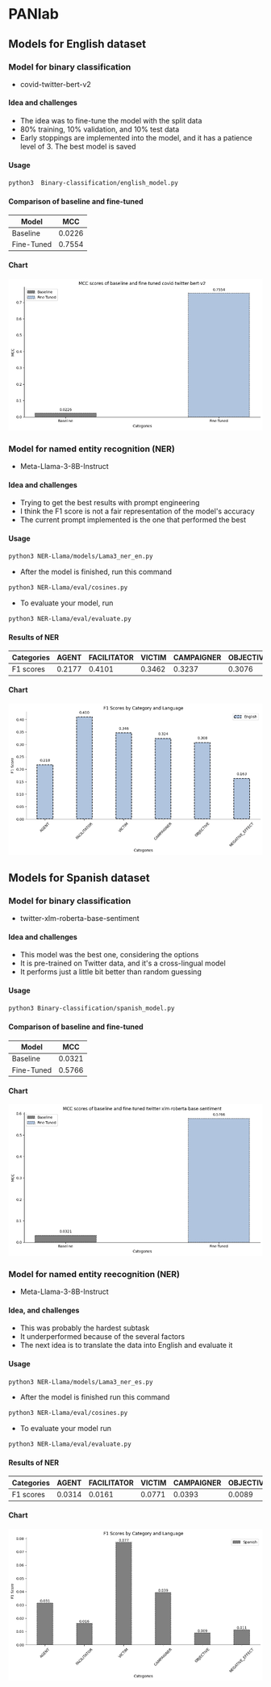 # PANlab

## Models for English dataset
### Model for binary classification
- covid-twitter-bert-v2
#### Idea and challenges
- The idea was to fine-tune the model with the split data
- 80% training, 10% validation, and 10% test data
- Early stoppings are implemented into the model, and it has a patience level of 3. The best model is saved
#### Usage
```bash
python3  Binary-classification/english_model.py
```
#### Comparison of baseline and fine-tuned
| Model | MCC |
--------|------
| Baseline | 0.0226 |
| Fine-Tuned | 0.7554 |
#### Chart
![CT-BERT bar chart](images/MCC_covid-twitter-bert-v2.png)
### Model for named entity recognition (NER)
- Meta-Llama-3-8B-Instruct
#### Idea and challenges
- Trying to get the best results with prompt engineering
- I think the F1 score is not a fair representation of the model's accuracy
- The current prompt implemented is the one that performed the best
#### Usage
```bash 
python3 NER-Llama/models/Lama3_ner_en.py
```
- After the model is finished, run this command
```bash
python3 NER-Llama/eval/cosines.py
```
- To evaluate your model, run
```bash
python3 NER-Llama/eval/evaluate.py
```
#### Results of NER
| Categories | AGENT | FACILITATOR | VICTIM | CAMPAIGNER | OBJECTIVE | NEGATIVE_EFFECT|
|------------|-------|-------------|--------|------------|-----------|----------------|
|F1 scores | 0.2177 | 0.4101 | 0.3462 | 0.3237 | 0.3076 | 0.1633 | 
#### Chart
![Llama3 bar chart](images/llama3-en-ner.png)
## Models for Spanish dataset
### Model for binary classification
- twitter-xlm-roberta-base-sentiment
#### Idea and challenges
- This model was the best one, considering the options
- It is pre-trained on Twitter data, and it's a cross-lingual model
- It performs just a little bit better than random guessing
#### Usage 
```bash
python3 Binary-classification/spanish_model.py
```
#### Comparison of baseline and fine-tuned
| Model | MCC |
--------|------
| Baseline | 0.0321 |
| Fine-Tuned | 0.5766 |
#### Chart
![RoBERTa](images/Robrta.png)
### Model for named entity reecognition (NER)
- Meta-Llama-3-8B-Instruct
#### Idea, and challenges
- This was probably the hardest subtask
- It underperformed because of the several factors
- The next idea is to translate the data into English and evaluate it
#### Usage
```bash 
python3 NER-Llama/models/Lama3_ner_es.py
```
- After the model is finished run this command
```bash
python3 NER-Llama/eval/cosines.py
```
- To evaluate your model run
```bash
python3 NER-Llama/eval/evaluate.py
```
#### Results of NER
| Categories | AGENT | FACILITATOR | VICTIM | CAMPAIGNER | OBJECTIVE | NEGATIVE_EFFECT|
|------------|-------|-------------|--------|------------|-----------|----------------|
|F1 scores | 0.0314 | 0.0161 | 0.0771 | 0.0393 | 0.0089 | 0.0112 | 
#### Chart
![Llama3-es](images/llama3-es-ner.png)

